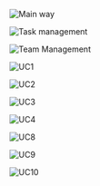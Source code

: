 


![Main way](http://www.plantuml.com/plantuml/png/ZPCrTcin48PxhKB7httC7EQKSHKqA4qu5vemTc6gmWimCsr1iwEC83fcjky_L_ytSEPsMhPlrNOMvWcX-F85xALLEiPy2wFC5omBzJAtJ0qupBBBjDTYgrAg7-9OBE2p6FNmUrxa9Pw0RPxWSLw04oekuH9sO1Ulmd08rt3YeJwBUdkcFtscRpv-dFLz_5YEW6iUXrqUbPWuJoAgq0XrOr1V3AgCTGu7WaPvbC8EJmihqlAmPsnVwrJmABCNCKaQhzAKb_2oYCOix1hZjthvdkNHCBfpSAAyAIdZ-2kRu7cUDeplXj4KaSNaUGc8OrN7nlwZFNiOjaNRi8zXx01_osluMMQ-4pF5Ae_H7YvlFIP7lpEnM34BsFjGtPx1_YBaTQteE-VT-d-nKcMXT_zL2uGGl85wLKU-AwtLJwCq5ANcoIKKFrhB9LK1VVohLlDQVoD47g9QVzRI7FX2I2TR3EBZyG80)

![Task management](http://www.plantuml.com/plantuml/png/XL93VcHX4D-_KzIlPpipiMqxMOLjcxiusSNOn3b0sxf2VJTAFKRDvp-AWrwVskFpssqS1_HJQtrE3upg0r_ULlLg-wnUhHC-YHVExzLhrLuzgF0TosmF8nZ3F3jd1vW1J0kl2ReMiSZEiO0P5QYzi3QotTJ-LVjA_1YMI9-fg5HK7V1dOM5iQ67XY_WACm8pNq_S2HNKpvYai4cCysaJ_L3qo664xT5ZZXrMD-nI3ByMSuy5TaTCCHksJpSILdLfRgpeyaYyD34ZxBHANHiEeCnBc1QkKJuYdwxYsrJ9Tt8Px6g7sgYtwnq-XThCSHpD6lxzy_phbySZzlk__x_q1Rf17_Bf7Jgl07LMXxggGLHiPKZ6R1BMzKFMHB8A42Ul98XfDpVBREdrAtUGRhJV7m00)

![Team Management](http://www.plantuml.com/plantuml/png/XP4rGiH068NxEKManQ75fQA42erLwrPZDMu7u0BhyUGARquKLsp7zVlbRNMwGhlRgrK9OO8YIDr6cpbIXDgX8iZHKJoGNaUHX8x2SFY2Iw_Hnn0c_O0DcpuoCE30GZ_OZk7G1uuHEipnxiLAuTyR78pHfxVGc03WG8t60MneCD0_hOT_cOZkO0A3tjAx5BIyml07KIaHOrhcKFyNSCvO-Otn2IkAGfjDGZybhVv6Ue4MnWSJsdyngdz4k9Op2KaLOERRynjH7acSX8NUmaQSs738z_63rTA3U5zDzl6BjTANBQKk1zhx)


![UC1](http://www.plantuml.com/plantuml/png/hLPLSXnB4FmMtQ4YtkSpCpCpsvzYPfcPcM7MZ1TeCMklK7KZPrKlp8v7eJQ86oeBCZj3c_fEr_IUFjFHNbLE-6XlQ3nDpGqrzGszLUMsPH_h6hiwJrDTLtjNx_f5YnPHNyl5XlMBLsrOLxjXzxOrwnRMRg3ZMnS7tUTFx7YK1zZvEFxAm_9QRiXDkSvExaeapuWdU0RBCTk-fPVb7him_1zwLMxmD8y1PYoNvPL41lPu7k7CW7cOfq91lw38wmWOabi8ck610l1BYNW8SBS0E2rH61nwvb50JSfZX3cvcGFxXjM0jJwC-gTr4WvDE5oTrek9mLYdmODvQGEPbAS8GQKs1qN9JJrZDSmDHTjFBLwmc53VC858nrcR1vQ6Qij9UHO8j8GaKhBGpEkIPWsR03oWOxTvZ67qOuI5ooy2aonD5HGoyo2GSE2pJ_hpGD1bMkwGKeNwdSqZraiWo7AB0qp4uwRPOHkWKiEJrkTqy2XN53gW791s3DpxIb0H94mjdwqSOrP12BXtZGKdrxNQc5eQEkiJdd6v-Duk5zEPrQJLiORK5UIcLcyA01b8b38AiA_Y8dIMT8tCsXB0bmW6d37h9IDHO7I-XszndxWyI-6VkHyWCzolXHV4ANVMfjtlx3hTGBqjJSsdwR_6nXfynCXG0_W8f16baGSaAZspPpVFFvhY2MPlgBDKbs7dvp2dfV80eGUdjfJUHIhkpJnHve8mB_F98VGmdDHkxBMC4OudyJrX3CpeLLINyOJVLo744gT9wa_r4--ty5maYbs_h-kr_uwofPwoPR-UBFSdArB8395YGeOsIPYY2Vul-KXb8vdnkTwshf5HcugxTqctwT8BODYRHbTtoLNFHMCNvcH-SwYtgxMXxdJVlfhQgdBeu3l_u1_4x_aBtrMBdrh0TnVmDuby6KZmMF-2zS_W_diUmya0pQSbYvOigYe71J7iJLZYVwEV)

![UC2](http://www.plantuml.com/plantuml/png/fLLLUXin47uEtK5bRWrbPcP-31a3syykCpD3c7C1UMl6Aunkb9cH6RuOjWsjf7_cXv4F--_s-ExU6nhiQXVu33gSTuNRqTFly7Mryoj-zZkDuRkYpnWqV0Si5elmUnux3bXt7zpVU_3CyRtxj_KU53UEsUhQ3zCW8G8cI7qEVeAfNaDQlOGelfVglHfHFmJ4zIlrIhrMRsYx-W2olWgBj5MzWXGYnY6QhVC7SGdiwsQ1QmmC8KZM2peB8Umd147i9WbfCFF0ymXaShSXBXaJ8B6kn8qfzReb9dC86S532VKLYqZrEbjoeXAIYXOBIHtAN3zc2MKrKb_rtwGVrlwE3QVK26DmGMtIA3UpF9GuSTksrIhG-90WXo73pQKWnAZyPu8i3-eV9gb9EjS9RSj2czZJIuHDCmHPHHLmHOr0SbtDJ95m0JoqdXJUGEr8t4GjVQsp0Jk6U5d31RN2oS0wKJ2B3IhKgS-O6Get0sX_iT9xuagT8zbOaJ6EuVwoUNvQc8IdXN9y3LJhOo-fYyaZFapohw12R1i50XBC8bLie7gd3TnN0ZDQi1uZzRTWl7hBWYKXMdGWr-nyyQW-hT7X30JOim1rc0CU0HFpHbsnp5NnwHasxZg4p-DotnMhdCuUV8fSe6cRGhWm9DWrMRh6qIwy8hK9haQRiyZp8qOYBiW1bE4DpHQY_uTqRZI8RI7vDSE4r09qaQgHF47rRbzpfDH89IdRPXtjHhZHqF44XdGWc9BwY9sznTUvl6kskOkbMD1SVcILJuJH6aeKKQuHxz8s5r7t36xug4U7muf92PRVaINXBHuJuyw-7AoMrsaOT_LqNVOPNaVVNV_vdjwkTfoQ1LY4HRgiP-4zNq9R1RpV2lFuAtF1Mb_fDn843qn0b3ExHTWiDajNEmbU03-CV-B7z180)

![UC3](http://www.plantuml.com/plantuml/png/dPH5bYCn44JNJNV8zsOvpCpC3CicOuDfc9cP6IyWCzjN2DreGka6KwDCLINfHoXIyhRO-Rxe-GiZmpsTmZRiyPuNlwTlq1FjwTH7sZPvGwFdPI0q78fkNhPicSG2LpsRbw_Rigb_o_vT6pOjxTyYftUkdDLu_8115WcOsZoyHSu-i1-H4dvbnTxX_Hrx5scKa9iTyfzz1CE9PUHGG6uC_1KLUxi6i_USe7sqg15lPeV_XJH1QQI8AQ62n7GI0eC4-Tg1h0utwYm_ExNVLCgILhJFYJ7sxdHQ2HSUDLB8yV7p-KVuraL7pPUCicm_AaE5Z7reFzfFQc9cbEm-jtB9Si5VUYfGlooCmA10NsMISqZGsAj9pkpC_TJQCibQZaB6GmUdkTiav-lCUKO7c_RlzNR9NPyKrWFGpj46mG-Nlvk90g_UYvCK5DHC5GLxhwu2zjx6Pifr_AdVRTVRgsZsAHWKTKrb-qhitV7yxBsc3JLUa6OnRQEXynw91dp-yxB0w-rZgmlORQBlv6Oen4AWqjYdbPjyn20Lrzxpn9bW8AZoYXxh_AFG6ddzQTCSDPYALh2CmZGBdNKXG-66L6f1U4DSXUw6Oz5Gq3DmFdQehx-daxNzYt_u9wJ-maEXYz8IF5o2FxnI-vHvxgwGT55nM8uz2LaiAvQjMDRJoO3gsDjuot_H_m00)

![UC4](http://www.plantuml.com/plantuml/png/hLRLTkDQ37s-z0zQwpuECpCpmsEPMyzAXpdEC6EP-mEkI-7yWlH78-bunR5B9rtDY-6SexsrfItdSFVTsiJTUvqT__qD_EjeRBeBBOsr3Os9__xML_hRt-HqtOLwfyD97DYyUJDqjpvkFB1bzy7zTGVF7D-xVrFTGRXnRBlLVXn63-VHHy-Smt5o-Qb8Bt4M2rYWhu0bVYZIByoIIocxg9Fq5ZrASeGqPZ4Tn1xGk6bAIY31fBVhWPBc3UFbqLiFfrhldhvNPmSpYhDAT8R3vR68_d9Gm9dwv9e5dDVjdZBC0FeH7jHZXp_6c-SvVeu-aSiOxa9qzCluvZ70zm4BGa7W8nBR8VyGOHdt2mjTe1vbhwbwz8Pwg5U9h1mAJjpUld4BS1VC6XAUC99yX1smIXwMb6P1-y43UYK9IAaies_Lw7A0VW7EOD7KXD5I-WWufIsObYUj1xss3BqjQ1OGTf7OfgoMdi4HIffYc6DIg3ScNNf9FPYf4BEngo5coAUBzThJ45WT7Jw6TtjP6EaPEObPbKSLvdiXK-9cI36L5VouBnxwAOvN6khfqj1icwGKMw3BTJLLoGbEhFW2liyYwoXERnY4liHmYg7kVFybFCUY5y96qux-HL-2p9Sophu8xW-ECLDkQSw7iUCPKIgaOoja16G4fmGVfmo0Th3Q4VqmSaz5PEXoxZP2ehMvvIxytzHKox-A5fNHCSJXvhWcQP4qkgPU3Lz9AqgunGiS3dAHFI8Kwn3LFitvfIjEYs3eIUfAmxZggsv2F_0hzLJuLJ9SemItsYMuU8KNwM9f9ItXj6mqmr44C9CZ86xXv6gjQq-WAjkEQjB1v5TWZfUKLfONwWaP5TBbCbFrSwSpB8HSms9jMxbOJmsebNlKda8wKBCKIJOOGOlcHr_sHMNIpfxb9LT5CgxNS4MMDnSRfi3o9GMEtibaM09vjQCsHYO-q-DpR3tWDD-xuP1Zqc2KqlVfrNVj2BcoLGnIlIhLVulCzy-vKoPiUgt9SUxA1_HomcbhhB_RVRwM_--neoPm4YU1ynd5D-AR_4R0Dnjnd6-p0ii4FicTwCC71Z3DApviWAsRjsx-xszfGHDQJ7MO7_cFz1y0)



![UC8](http://www.plantuml.com/plantuml/png/hLKrsXjH3Ept5Fg-bE4qOUO-LFxCP3lCpCoC5tXUCrz1kb56CZEp1JCZUBi7GkV7W-SlB2zvXCVIzCnvcfiUdveEUcgmnvwPrPNpDBcwj1hSksNB5WhDNvtUktN7lZqJ-quUsRLdyyG-EdruHo_X_8CT9zXdLqpZFt8N__9ocsESuvoy8hWTHzd98_dO4-G_UOJeEqXFSfgJ9U2l1fgKEt9Nxh6lU1i8KMO1MPPTJ-Y_E6RYea39SfxzJWoaiFAUk02FKnl1-H7M33wZFLB-1bq2a1bv3gbExewkLs-jHnbvAOy0yD4QOlATF9IFyicOkYBHqNCxDcqbPJOKgFArHNZRtnn-f4j2qt8N__EzOMuZBHYviM9flb5OhKeIXrq-wgZbdholGFPK-KzDi_dfdgHGkJoqFZgvZTcagfLFhqpLdO3hhIPzlK9gnwTPoowoNOzgXpbZMs4b5RJXfBoGq76Wk-j1h_EVskMztfBo9uU1bkUmphWdojsT5Cjz2ytAFHrsnWGQeFMn6Q9pl-gbVge2gLIRF4IsLL1bMLazFqt1-TcvyxHkPcOSZ-e6w3dv3jGuyfDQQPtBzhPYmQ0DguS-T-fnLMA77ezcDUeFH9JpHMk4dLuiTB_b4q6OWpb9fTYaFEXrGjKQOOTVYr9rDYVvg8nwBQjgAcWdUbZaaKnkM_l9XSwlhktsl0Dmu4xs7m00)

![UC9](http://www.plantuml.com/plantuml/png/jLH3jYL149tNAdBU7hNj1VIylstRjkqD59-nXOWT_PlvRDSe5LSHfxuC3DRr3mvrTMe2NsTJyw1eRQfhREhNv87wFZJtT0-AXfxEdlwFBr--50DjuqqVNxtvzA7-qzyVxpwygFya_dr_MynpkYATt6II7YcZ6t9ubXoooCyxP0jSwcIJpYk2mhW9uSx7yxnG5Fe3hw1qZeBa8HzveXpd50AIX-Sa3hW1_bJWbJe1Ve3qOj3ZMcrUG4s8p7mCGiBoOSI5Biy4V8KYJt2ueBRbcBp5QpSm_Bm9-JhFvnCHmWQ75E05Y87fi7m1HbzIr77QelYlLS2mhsBs2X0kauEDphDyJ5ubHo4rTJUcpD9aDesJSL8rY9bQtWarDRRi6Fbbg4gwSZ8l92zIB7QCtgVYJz9TyXXCPcM_9aD1603VBeBzVMsagu5HrtYho_RBDl29W30TnnuXosHJU2d3PjRWCumMCopP0rNjw-bzhsbVq7NyJHu1)

![UC10](http://www.plantuml.com/plantuml/png/hPM3ZcHX48LZz5DKil7gzWHhEyOg7jkpjcsRBz36vIjKlT6S-g_7RlxupYcb3yvSw9g-S75ij43u6-thlq23VLszVTC5B8H_U_idnYzGpyJenFG-ox9ePkXQtxxYplrxk_UVEhfxx_Rk_NJcID5QoNd-oILkSeLBuJt-mtMkOQqgztMLFVRaDU58IPVbiNnQ4VQ_FCRfkxZUOfjR4VmR-tA7Mt9NxYbUULj8xeOh47Qvj2BwRww30wEWkEo3j8G2ALO-40VOAUaQOVCJLXsyrbOegNbf0kd82rWjoRqb1B6G9565q-JTNv7MEqqQb5uXYPvy2ZEa-98yaa_osKWlIpfslcXjAvAw1StdAlkXbGhNqi9wN2SmKIdrkZ9eXxccK1Ef3GbFuHNyQ-1rupfKoVJBYcB_fLPCIRLrseXT7YaGiTz1kTffx7tZlRd9kB5GBMuaecQivdlPJMO4QffZThWKrolGb9FgefpBpiIUFFW6_ytsz8q5PNzn6MIVorhf5SlkMQdpMbpkAfxeMisgV2R8wS2tz823AB1uJvF6RXgOAHme3rEnyOaBVJGzD31uWJRrztVXBwscZi4F1DA0YnQS-hcji0sJ9QsQmfOAGnwOGhfo7n4aTk2m5GwndnkfrEHoRP3LVAT6WT31Ua5XosMQTiCYxrXZv32mH3Ujk7Uv2TWd7UvSvUVLT-R2nEIUGk4WJEAdPnO0)
